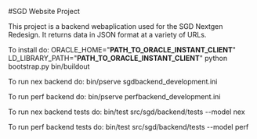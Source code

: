 #SGD Website Project

This project is a backend webaplication used for the SGD Nextgen Redesign. It returns data in JSON format at a
variety of URLs.

To install do:
    ORACLE_HOME="__PATH_TO_ORACLE_INSTANT_CLIENT__" LD_LIBRARY_PATH="__PATH_TO_ORACLE_INSTANT_CLIENT__" python bootstrap.py
    bin/buildout

To run nex backend do:
    bin/pserve sgdbackend_development.ini

To run perf backend do:
    bin/pserve perfbackend_development.ini

To run nex backend tests do:
    bin/test src/sgd/backend/tests --model nex

To run perf backend tests do:
    bin/test src/sgd/backend/tests --model perf
